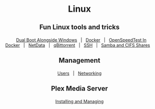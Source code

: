 <h1 align="center">
    <p>Linux<p>
</h1>

<h2 align="center">
     <p>Fun Linux tools and tricks<p>
</h2>

<div align="center">

&nbsp;&nbsp;&nbsp;[Dual Boot Alongside Windows](DualBootAlongsideWindows/README.md)&nbsp;&nbsp;&nbsp;|&nbsp;&nbsp;&nbsp;[Docker](Docker/README.md)&nbsp;&nbsp;&nbsp;|&nbsp;&nbsp;&nbsp;[OpenSpeedTest In Docker](Docker/OpenSpeedTest.md)&nbsp;&nbsp;&nbsp;|&nbsp;&nbsp;&nbsp;[NetData](Services/Netdata.md)&nbsp;&nbsp;&nbsp;|&nbsp;&nbsp;&nbsp;[qBittorrent](Services/qbittorrent-nox.md)&nbsp;&nbsp;&nbsp;|&nbsp;&nbsp;&nbsp;[SSH](SSH/README.md)&nbsp;&nbsp;&nbsp;|&nbsp;&nbsp;&nbsp;[Samba and CIFS Shares](SambaCIFSShare/README.md)&nbsp;&nbsp;&nbsp;

</div>

<h2 align="center">
     <p>Management<p>
</h2>

<div align="center">

&nbsp;&nbsp;&nbsp;[Users](Management/Users.md)&nbsp;&nbsp;&nbsp;|&nbsp;&nbsp;&nbsp;[Networking](Management/Networking.md)&nbsp;&nbsp;&nbsp;

</div>

<h2 align="center">
     <p>Plex Media Server<p>
</h2>

<div align="center">

&nbsp;&nbsp;&nbsp;[Installing and Managing](PlexServer/README.md)&nbsp;&nbsp;&nbsp;

</div>